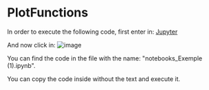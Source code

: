 # PlotFunctions

In order to execute the following code, first enter in: [Jupyter](
https://jupyter.org/try-jupyter/lab/)

And now click in: ![image](https://user-images.githubusercontent.com/129408087/228872519-1f93941c-c1f3-421d-8780-be892ecce789.png)

You can find the code in the file with the name: "notebooks_Exemple (1).ipynb".

You can copy the code inside without the text and execute it. 
